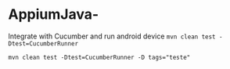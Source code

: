 # AppiumJava-
Integrate with Cucumber and run android device
`mvn clean test -Dtest=CucumberRunner` 

 `mvn clean test -Dtest=CucumberRunner -D tags="teste"`
